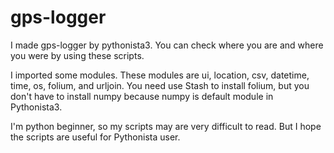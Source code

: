 # gps-logger
I made gps-logger by pythonista3.
You can check where you are and where you were by using these scripts.

I imported some modules. These modules are ui, location, csv, datetime, time, os, folium, and urljoin.
You need use Stash to install folium, but you don't have to install numpy because numpy is default module in Pythonista3. 

I'm python beginner, so my scripts may are very difficult to read. But I hope the scripts are useful for Pythonista user.
